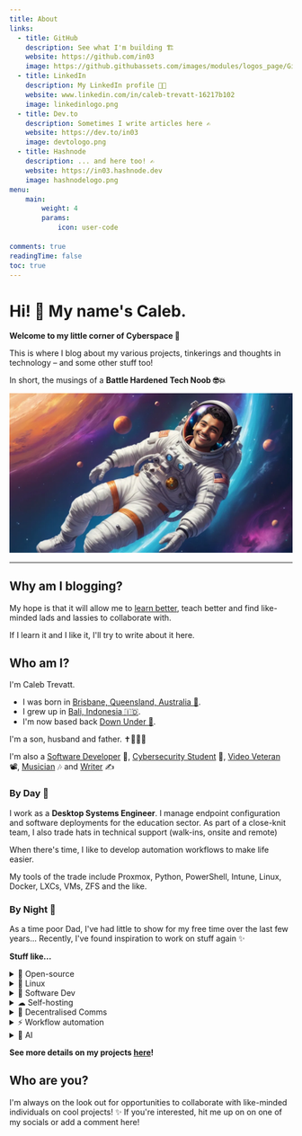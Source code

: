 ```yaml
---
title: About
links:
  - title: GitHub
    description: See what I'm building 🏗
    website: https://github.com/in03
    image: https://github.githubassets.com/images/modules/logos_page/GitHub-Mark.png
  - title: LinkedIn
    description: My LinkedIn profile 👨‍🏭
    website: www.linkedin.com/in/caleb-trevatt-16217b102
    image: linkedinlogo.png
  - title: Dev.to
    description: Sometimes I write articles here ✍
    website: https://dev.to/in03
    image: devtologo.png
  - title: Hashnode
    description: ... and here too! ✍
    website: https://in03.hashnode.dev
    image: hashnodelogo.png
menu:
    main: 
        weight: 4
        params:
            icon: user-code

comments: true
readingTime: false
toc: true
---
```


# Hi! 👋 My name's Caleb. 

**Welcome to my little corner of Cyberspace 💫**

This is where I blog about my various projects, tinkerings and thoughts in technology – and some other stuff too!

In short, the musings of a **Battle Hardened Tech Noob 🤓💥**

![I guess this is what Cyberspace looks like?](spaceme1.webp)

---

## Why am I blogging?

My hope is that it will allow me to [learn better](https://fs.blog/feynman-technique/), teach better and find like-minded lads and lassies to collaborate with.

If I learn it and I like it, I'll try to write about it here.

## Who am I?

I'm Caleb Trevatt.

- I was born in [Brisbane, Queensland, Australia 🐨](https://duckduckgo.com/?q=brisbane+queensland+australia&t=vivaldi&atb=v389-1&iaxm=directions&end=Brisbane&transport=walking).
- I grew up in [Bali, Indonesia 🇮🇩](https://duckduckgo.com/?q=bali&t=vivaldi&atb=v389-1&iaxm=directions&end=Bali&transport=walking).
- I'm now based back [Down Under 🦘](https://duckduckgo.com/?q=brisbane+queensland+australia&t=vivaldi&atb=v389-1&iaxm=directions&end=Brisbane&transport=walking).

I'm a son, husband and father. ✝👨‍👨‍👦

I'm also a [Software Developer](https://github.com/in03) 💾, [Cybersecurity Student](https://www.vu.edu.au/courses/certificate-iv-in-cyber-security-22603vic) 🔐, [Video Veteran](https://vimeo.com/trevattpictures) 📽, [Musician](https://soundcloud.com/in03) 🎶 and [Writer](/archives) ✍  

### By Day 🌅

I work as a **Desktop Systems Engineer**. I manage endpoint configuration and software deployments for the education sector.
As part of a close-knit team, I also trade hats in technical support (walk-ins, onsite and remote)

When there's time, I like to develop automation workflows to make life easier.

My tools of the trade include Proxmox, Python, PowerShell, Intune, Linux, Docker, LXCs, VMs, ZFS and the like.

### By Night 🌙

As a time poor Dad, I've had little to show for my free time over the last few years...
Recently, I've found inspiration to work on stuff again ✨

**Stuff like...**

<details>

<summary>👐 Open-source</summary>

- I'm passionate about open-source ❤
- I've contributed to several open source projects including [Mycroft](https://github.com/MycroftAI/mycroft-core), [Mods](https://github.com/charmbracelet/mods), [Cursor](https://cursor.sh), [PyDavinci](https://github.com/pedrolabonia/pydavinci)
- I also maintain some projects [myself](https://github.com/in03)!

{{% videogif src="proxima-demo.webm" %}}

<p style="text-align: center"> I built Proxima to do distributed proxy transcoding across multiple machines </p>

---

</details>

<details>
<summary>🐧 Linux</summary>

- I've been a Linux enthusiast since 2009
- I first installed *[Ubuntu Jaunty Jackalope](https://lists.ubuntu.com/archives/ubuntu-devel-announce/2008-September/000481.html)* inspired by my Dad's 90's guide to RedHat Linux.
- I mainly did it to squeeze out more performance from my *Compaq Potato* first computer.

![My first taste of Linux](Jaunty.webp)

</details>

<details>
<summary>🐍 Software Dev</summary>

- Long-time [Python](https://www.python.org) programmer
- Enjoy PowerShell more than I was expecting to 😬
- Know enough Javascript and webdev to be dangerous 🚧
- Going headstrong into [Go](https://go.dev) is probably a good next step
- Keen to get more into functional programming ([Elixir](https://elixir-lang.org), [Gleam](https://gleam.run))
- Have a healthy fear of [Rust](https://www.rust-lang.org) 🦀
- Long-time [Changelog](https://changelog.com/podcast) listener 🎙

<iframe frameBorder="0" height="157px" width="690px" src="https://git-graph.vercel.app/embed/in03?showColorLegend=true&showWeekdayLabels=true&showMonthLabels=true&showTotalCount=true&blockMargin=2&blockRadius=2&blockSize=10&fontSize=14&weekStart=4&year=2024"></iframe>

![My GitHub stats](https://github-readme-stats.vercel.app/api?username=in03&show_icons=true&theme=dark)

Stats are looking a bit sad now that I don't use GitHub for work...

</details>

<details>
<summary>☁ Self-hosting</summary>

- I'm a long-time homelabber!
- I started with a Raspberry Pi 4 2GB
- Use Proxmox, Ubuntu, DietPi, TrueNAS, Ansible, on:
  - `Ryzen 5 5500 + 24TiB ZFS ZRAID2 + ancient (literally rusty) GTX 680`
  - `Raspberry Pi 4GB + MergerFS + Crucial MX500 SSDs`
- Docker, LXC, VMs 🏗
- I ♥ Cloudflare & Tailscale.

![Proxmox FTW](pve.png)

</details>

<details>
<summary>📡 Decentralised Comms</summary>

- [LoRa is awesome](https://en.wikipedia.org/wiki/LoRa)! I have some cheeky TTGO T-Beam LoRa capable radios
- I enjoy hacking on mesh-networking with [Meshtastic](https://meshtastic.org)
- A fellow mesher and I established a 24KM LOS link between two nodes!

</details>

<details>
<summary>⚡ Workflow automation</summary>

- I love working on tooling to automate workflows.
- My love for automation started with [AutoHotkey](https://www.autohotkey.com)
- Especially robust, long runnin-tasks
- Performant distributed computing makes me happy (when it works) ⚡

</details>

<details>
<summary>🤖 AI</summary>

- I am fascinated by AI 👀
- I'm excited by the prospects of automation flexibility using AI
- WIth my background in film, I love the development of generative AI in creative arts!
- I've enoyed implementing cutting-edge AI solutions with LangChain, Flowise and GPTScript.

</details>

**See more details on my projects [here](/projects)!**

## Who are you?

I'm always on the look out for opportunities to collaborate with like-minded individuals on cool projects! ✨️
If you're interested, hit me up on on one of my socials or add a comment here!
